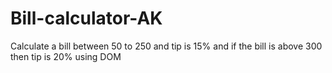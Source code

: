 # Bill-calculator-AK
Calculate a bill between 50 to 250 and tip is 15% and if the bill is above 300 then tip is 20% using DOM
